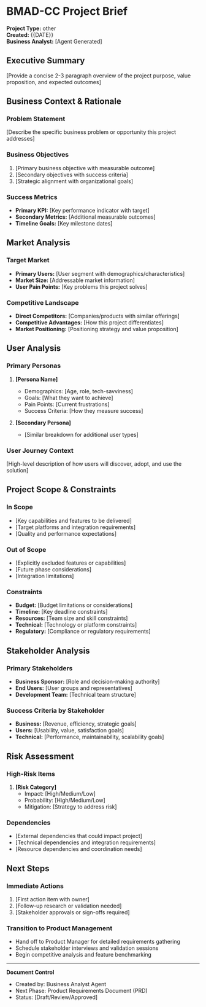 ﻿# BMAD-CC Project Brief

**Project Type:** other  
**Created:** {{DATE}}  
**Business Analyst:** [Agent Generated]  

## Executive Summary

[Provide a concise 2-3 paragraph overview of the project purpose, value proposition, and expected outcomes]

## Business Context & Rationale

### Problem Statement
[Describe the specific business problem or opportunity this project addresses]

### Business Objectives
1. [Primary business objective with measurable outcome]
2. [Secondary objectives with success criteria]
3. [Strategic alignment with organizational goals]

### Success Metrics
- **Primary KPI:** [Key performance indicator with target]
- **Secondary Metrics:** [Additional measurable outcomes]
- **Timeline Goals:** [Key milestone dates]

## Market Analysis

### Target Market
- **Primary Users:** [User segment with demographics/characteristics]
- **Market Size:** [Addressable market information]
- **User Pain Points:** [Key problems this project solves]

### Competitive Landscape
- **Direct Competitors:** [Companies/products with similar offerings]
- **Competitive Advantages:** [How this project differentiates]
- **Market Positioning:** [Positioning strategy and value proposition]

## User Analysis

### Primary Personas
1. **[Persona Name]**
   - Demographics: [Age, role, tech-savviness]
   - Goals: [What they want to achieve]
   - Pain Points: [Current frustrations]
   - Success Criteria: [How they measure success]

2. **[Secondary Persona]**
   - [Similar breakdown for additional user types]

### User Journey Context
[High-level description of how users will discover, adopt, and use the solution]

## Project Scope & Constraints

### In Scope
- [Key capabilities and features to be delivered]
- [Target platforms and integration requirements]
- [Quality and performance expectations]

### Out of Scope
- [Explicitly excluded features or capabilities]
- [Future phase considerations]
- [Integration limitations]

### Constraints
- **Budget:** [Budget limitations or considerations]
- **Timeline:** [Key deadline constraints]
- **Resources:** [Team size and skill constraints]
- **Technical:** [Technology or platform constraints]
- **Regulatory:** [Compliance or regulatory requirements]

## Stakeholder Analysis

### Primary Stakeholders
- **Business Sponsor:** [Role and decision-making authority]
- **End Users:** [User groups and representatives]
- **Development Team:** [Technical team structure]

### Success Criteria by Stakeholder
- **Business:** [Revenue, efficiency, strategic goals]
- **Users:** [Usability, value, satisfaction goals]
- **Technical:** [Performance, maintainability, scalability goals]

## Risk Assessment

### High-Risk Items
1. **[Risk Category]**
   - Impact: [High/Medium/Low]
   - Probability: [High/Medium/Low]
   - Mitigation: [Strategy to address risk]

### Dependencies
- [External dependencies that could impact project]
- [Technical dependencies and integration requirements]
- [Resource dependencies and coordination needs]

## Next Steps

### Immediate Actions
1. [First action item with owner]
2. [Follow-up research or validation needed]
3. [Stakeholder approvals or sign-offs required]

### Transition to Product Management
- Hand off to Product Manager for detailed requirements gathering
- Schedule stakeholder interviews and validation sessions  
- Begin competitive analysis and feature benchmarking

---

**Document Control**
- Created by: Business Analyst Agent
- Next Phase: Product Requirements Document (PRD)
- Status: [Draft/Review/Approved]
